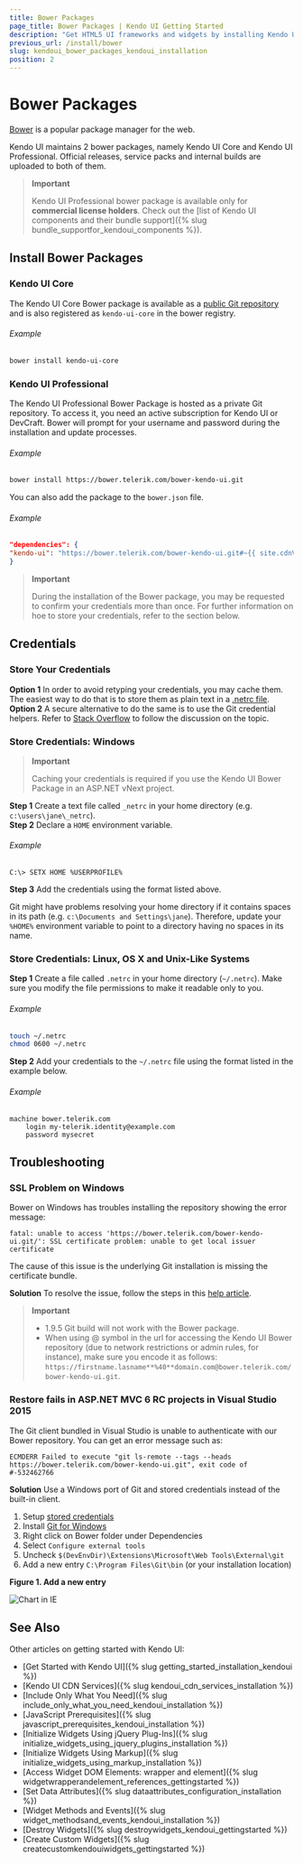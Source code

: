 ```yaml
---
title: Bower Packages
page_title: Bower Packages | Kendo UI Getting Started
description: "Get HTML5 UI frameworks and widgets by installing Kendo UI Professional or Kendo UI Core bower package."
previous_url: /install/bower
slug: kendoui_bower_packages_kendoui_installation
position: 2
---
```


# Bower Packages

[Bower](http://bower.io/) is a popular package manager for the web.

Kendo UI maintains 2 bower packages, namely Kendo UI Core and Kendo UI Professional. Official releases, service packs and internal builds are uploaded to both of them.

> **Important**
>  
> Kendo UI Professional bower package is available only for **commercial license holders**. Check out the [list of Kendo UI components and their bundle support]({% slug bundle_supportfor_kendoui_components %}).

## Install Bower Packages

### Kendo UI Core

The Kendo UI Core Bower package is available as a [public Git repository](https://github.com/kendo-labs/bower-kendo-ui) and is also registered as `kendo-ui-core` in the bower registry.

###### Example

```sh
bower install kendo-ui-core
```

### Kendo UI Professional

The Kendo UI Professional Bower Package is hosted as a private Git repository. To access it, you need an active subscription for Kendo UI or DevCraft.
Bower will prompt for your username and password during the installation and update processes.

###### Example

```sh
bower install https://bower.telerik.com/bower-kendo-ui.git
```

You can also add the package to the `bower.json` file.

###### Example

```json
"dependencies": {
"kendo-ui": "https://bower.telerik.com/bower-kendo-ui.git#~{{ site.cdnVersion }}"
}
```

> **Important**  
>
> During the installation of the Bower package, you may be requested to confirm your credentials more than once. For further information on hoe to store your credentials, refer to the section below.

## Credentials

### Store Your Credentials

**Option 1** In order to avoid retyping your credentials, you may cache them. The easiest way to do that is to store them as plain text in a [.netrc file](http://www.mavetju.org/unix/netrc.php).
**Option 2** A secure alternative to do the same is to use the Git credential helpers. Refer to [Stack Overflow](http://stackoverflow.com/questions/5343068/is-there-a-way-to-skip-password-typing-when-using-https-github) to follow the discussion on the topic.

### Store Credentials: Windows

> **Important**  
>
> Caching your credentials is required if you use the Kendo UI Bower Package in an ASP.NET vNext project.

**Step 1** Create a text file called `_netrc` in your home directory (e.g. `c:\users\jane\_netrc`).  
**Step 2** Declare a `HOME` environment variable.

###### Example

```
C:\> SETX HOME %USERPROFILE%
```

**Step 3** Add the credentials using the format listed above.

Git might have problems resolving your home directory if it contains spaces in its path (e.g. `c:\Documents and Settings\jane`). Therefore, update your `%HOME%` environment variable to point to a directory having no spaces in its name.

### Store Credentials: Linux, OS X and Unix-Like Systems

**Step 1** Create a file called `.netrc` in your home directory (`~/.netrc`). Make sure you modify the file permissions to make it readable only to you.

###### Example

```sh
touch ~/.netrc
chmod 0600 ~/.netrc
```

**Step 2** Add your credentials to the `~/.netrc` file using the format listed in the example below.

###### Example

```
machine bower.telerik.com
    login my-telerik.identity@example.com
    password mysecret
```

## Troubleshooting

### SSL Problem on Windows

Bower on Windows has troubles installing the repository showing the error message:

```
fatal: unable to access 'https://bower.telerik.com/bower-kendo-ui.git/': SSL certificate problem: unable to get local issuer certificate
```

The cause of this issue is the underlying Git installation is missing the certificate bundle.

**Solution** To resolve the issue, follow the steps in this [help article](http://blogs.msdn.com/b/phkelley/archive/2014/01/20/adding-a-corporate-or-self-signed-certificate-authority-to-git-exe-s-store.aspx).

> **Important**  
> * 1.9.5 Git build will not work with the Bower package.
> * When using @ symbol in the url for accessing the Kendo UI Bower repository (due to network restrictions or admin rules, for instance), make sure you encode it as follows: `https://firstname.lasname**%40**domain.com@bower.telerik.com/bower-kendo-ui.git`.

### Restore fails in ASP.NET MVC 6 RC projects in Visual Studio 2015

The Git client bundled in Visual Studio is unable to authenticate with our Bower repository. You can get an error message such as:

```
ECMDERR Failed to execute "git ls-remote --tags --heads https://bower.telerik.com/bower-kendo-ui.git", exit code of #-532462766
```

**Solution** Use a Windows port of Git and stored credentials instead of the built-in client.

1. Setup [stored credentials](#store-credentials-windows)
1. Install [Git for Windows](https://git-for-windows.github.io/)
1. Right click on Bower folder under Dependencies
1. Select `Configure external tools`
1. Uncheck `$(DevEnvDir)\Extensions\Microsoft\Web Tools\External\git`
1. Add a new entry `C:\Program Files\Git\bin` (or your installation location)

**Figure 1. Add a new entry**

![Chart in IE](/images/vs2015-external-tools.png)

## See Also

Other articles on getting started with Kendo UI:

* [Get Started with Kendo UI]({% slug getting_started_installation_kendoui %})
* [Kendo UI CDN Services]({% slug kendoui_cdn_services_installation %})
* [Include Only What You Need]({% slug include_only_what_you_need_kendoui_installation %})
* [JavaScript Prerequisites]({% slug javascript_prerequisites_kendoui_installation %})
* [Initialize Widgets Using jQuery Plug-Ins]({% slug initialize_widgets_using_jquery_plugins_installation %})
* [Initialize Widgets Using Markup]({% slug initialize_widgets_using_markup_installation %})
* [Access Widget DOM Elements: wrapper and element]({% slug widgetwrapperandelement_references_gettingstarted %})
* [Set Data Attributes]({% slug dataattributes_configuration_installation %})
* [Widget Methods and Events]({% slug widget_methodsand_events_kendoui_installation %})
* [Destroy Widgets]({% slug destroywidgets_kendoui_gettingstarted %})
* [Create Custom Widgets]({% slug createcustomkendouiwidgets_gettingstarted %})
